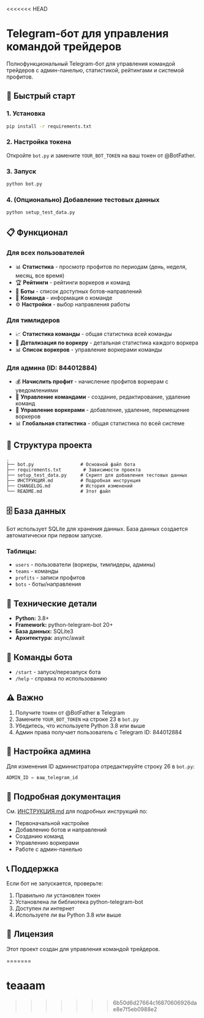<<<<<<< HEAD
# Telegram-бот для управления командой трейдеров

Полнофункциональный Telegram-бот для управления командой трейдеров с админ-панелью, статистикой, рейтингами и системой профитов.

## 🚀 Быстрый старт

### 1. Установка
```bash
pip install -r requirements.txt
```

### 2. Настройка токена
Откройте `bot.py` и замените `YOUR_BOT_TOKEN` на ваш токен от @BotFather.

### 3. Запуск
```bash
python bot.py
```

### 4. (Опционально) Добавление тестовых данных
```bash
python setup_test_data.py
```

## 📋 Функционал

### Для всех пользователей
- 📊 **Статистика** - просмотр профитов по периодам (день, неделя, месяц, все время)
- 🏆 **Рейтинги** - рейтинги воркеров и команд
- 🤖 **Боты** - список доступных ботов-направлений
- 👥 **Команда** - информация о команде
- ⚙️ **Настройки** - выбор направления работы

### Для тимлидеров
- 📈 **Статистика команды** - общая статистика всей команды
- 👤 **Детализация по воркеру** - детальная статистика каждого воркера
- 📊 **Список воркеров** - управление воркерами команды

### Для админа (ID: 844012884)
- 💰 **Начислить профит** - начисление профитов воркерам с уведомлениями
- 👥 **Управление командами** - создание, редактирование, удаление команд
- 👤 **Управление воркерами** - добавление, удаление, перемещение воркеров
- 📊 **Глобальная статистика** - общая статистика по всей системе

## 📁 Структура проекта

```
.
├── bot.py                 # Основной файл бота
├── requirements.txt        # Зависимости проекта
├── setup_test_data.py     # Скрипт для добавления тестовых данных
├── ИНСТРУКЦИЯ.md          # Подробная инструкция
├── CHANGELOG.md           # История изменений
└── README.md              # Этот файл
```

## 🗄️ База данных

Бот использует SQLite для хранения данных. База данных создается автоматически при первом запуске.

### Таблицы:
- `users` - пользователи (воркеры, тимлидеры, админы)
- `teams` - команды
- `profits` - записи профитов
- `bots` - боты/направления

## 🔧 Технические детали

- **Python:** 3.8+
- **Framework:** python-telegram-bot 20+
- **База данных:** SQLite3
- **Архитектура:** async/await

## 📖 Команды бота

- `/start` - запуск/перезапуск бота
- `/help` - справка по использованию

## ⚠️ Важно

1. Получите токен от @BotFather в Telegram
2. Замените `YOUR_BOT_TOKEN` на строке 23 в `bot.py`
3. Убедитесь, что используете Python 3.8 или выше
4. Админ права получает пользователь с Telegram ID: 844012884

## 📝 Настройка админа

Для изменения ID администратора отредактируйте строку 26 в `bot.py`:
```python
ADMIN_ID = ваш_telegram_id
```

## 🎯 Подробная документация

См. [ИНСТРУКЦИЯ.md](ИНСТРУКЦИЯ.md) для подробных инструкций по:
- Первоначальной настройке
- Добавлению ботов и направлений
- Созданию команд
- Управлению воркерами
- Работе с админ-панелью

## 📞 Поддержка

Если бот не запускается, проверьте:
1. Правильно ли установлен токен
2. Установлена ли библиотека python-telegram-bot
3. Доступен ли интернет
4. Используете ли вы Python 3.8 или выше

## 📄 Лицензия

Этот проект создан для управления командой трейдеров.

=======
# teaaam
>>>>>>> 6b50d6d27664c16870606926dae8e7f5eb0988e2
